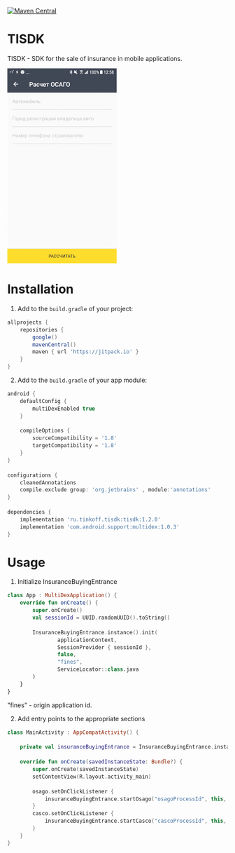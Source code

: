 [![Maven Central][img version shield]][maven]

TISDK
===========

TISDK - SDK for the sale of insurance in mobile applications.

![Gif](img/steps.gif)

# Installation

1) Add to the `build.gradle` of your project:
```Groovy
allprojects {
    repositories {
        google()
        mavenCentral()
        maven { url 'https://jitpack.io' }
    }
}
```

2) Add to the `build.gradle` of your app module:
```Groovy
android {
    defaultConfig {
        multiDexEnabled true
    }
    
    compileOptions {
        sourceCompatibility = '1.8'
        targetCompatibility = '1.8'
    }
}

configurations {
    cleanedAnnotations
    compile.exclude group: 'org.jetbrains' , module:'annotations'
}

dependencies {
    implementation 'ru.tinkoff.tisdk:tisdk:1.2.0'
    implementation 'com.android.support:multidex:1.0.3'
}
```

# Usage

1) Initialize InsuranceBuyingEntrance
```Kotlin
class App : MultiDexApplication() {
    override fun onCreate() {
        super.onCreate()
        val sessionId = UUID.randomUUID().toString()

        InsuranceBuyingEntrance.instance().init(
                applicationContext,
                SessionProvider { sessionId },
                false,
                "fines",
                ServiceLocator::class.java
        )
    }
}
```
"fines" - origin application id.

2) Add entry points to the appropriate sections
```Kotlin
class MainActivity : AppCompatActivity() {

    private val insuranceBuyingEntrance = InsuranceBuyingEntrance.instance()

    override fun onCreate(savedInstanceState: Bundle?) {
        super.onCreate(savedInstanceState)
        setContentView(R.layout.activity_main)

        osago.setOnClickListener {
            insuranceBuyingEntrance.startOsago("osagoProcessId", this, null)
        }
        casco.setOnClickListener {
            insuranceBuyingEntrance.startCasco("cascoProcessId", this, null)
        }
    }
}
```
[img version shield]: https://img.shields.io/maven-central/v/ru.tinkoff.tisdk/tisdk.svg?maxAge=3600
[maven]: https://search.maven.org/search?q=g:ru.tinkoff.tisdk%20a:tisdk